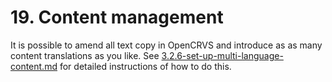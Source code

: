 # 19. Content management

It is possible to amend all text copy in OpenCRVS and introduce as as many content translations as you like. See [3.2.6-set-up-multi-language-content.md](../../setup/3.-installation/3.2-set-up-your-own-country-configuration/3.2.6-set-up-multi-language-content.md "mention") for detailed instructions of how to do this.
